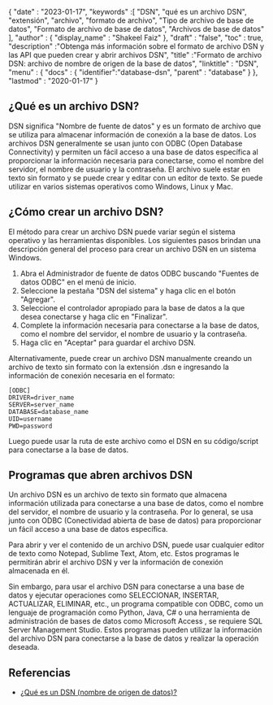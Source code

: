 {
  "date" : "2023-01-17",
  "keywords" :[ "DSN", "qué es un archivo DSN", "extensión", "archivo", "formato de archivo", "Tipo de archivo de base de datos", "Formato de archivo de base de datos", "Archivos de base de datos" ],
  "author" : {
    "display_name" : "Shakeel Faiz"
},
  "draft" : "false",
  "toc" : true,
  "description" :"Obtenga más información sobre el formato de archivo DSN y las API que pueden crear y abrir archivos DSN",
  "title" :"Formato de archivo DSN: archivo de nombre de origen de la base de datos",
  "linktitle" : "DSN",
  "menu" : {
    "docs" : {
      "identifier":"database-dsn",
      "parent" : "database"
}
},
  "lastmod" : "2020-01-17"
}

## ¿Qué es un archivo DSN?

DSN significa "Nombre de fuente de datos" y es un formato de archivo que se utiliza para almacenar información de conexión a la base de datos. Los archivos DSN generalmente se usan junto con ODBC (Open Database Connectivity) y permiten un fácil acceso a una base de datos específica al proporcionar la información necesaria para conectarse, como el nombre del servidor, el nombre de usuario y la contraseña. El archivo suele estar en texto sin formato y se puede crear y editar con un editor de texto. Se puede utilizar en varios sistemas operativos como Windows, Linux y Mac.

## ¿Cómo crear un archivo DSN?

El método para crear un archivo DSN puede variar según el sistema operativo y las herramientas disponibles. Los siguientes pasos brindan una descripción general del proceso para crear un archivo DSN en un sistema Windows.

1. Abra el Administrador de fuente de datos ODBC buscando "Fuentes de datos ODBC" en el menú de inicio.
2. Seleccione la pestaña "DSN del sistema" y haga clic en el botón "Agregar".
3. Seleccione el controlador apropiado para la base de datos a la que desea conectarse y haga clic en "Finalizar".
4. Complete la información necesaria para conectarse a la base de datos, como el nombre del servidor, el nombre de usuario y la contraseña.
5. Haga clic en "Aceptar" para guardar el archivo DSN.

Alternativamente, puede crear un archivo DSN manualmente creando un archivo de texto sin formato con la extensión .dsn e ingresando la información de conexión necesaria en el formato:

```
[ODBC]
DRIVER=driver_name
SERVER=server_name
DATABASE=database_name
UID=username
PWD=password
```

Luego puede usar la ruta de este archivo como el DSN en su código/script para conectarse a la base de datos.

## Programas que abren archivos DSN

Un archivo DSN es un archivo de texto sin formato que almacena información utilizada para conectarse a una base de datos, como el nombre del servidor, el nombre de usuario y la contraseña. Por lo general, se usa junto con ODBC (Conectividad abierta de base de datos) para proporcionar un fácil acceso a una base de datos específica.

Para abrir y ver el contenido de un archivo DSN, puede usar cualquier editor de texto como Notepad, Sublime Text, Atom, etc. Estos programas le permitirán abrir el archivo DSN y ver la información de conexión almacenada en él.

Sin embargo, para usar el archivo DSN para conectarse a una base de datos y ejecutar operaciones como SELECCIONAR, INSERTAR, ACTUALIZAR, ELIMINAR, etc., un programa compatible con ODBC, como un lenguaje de programación como Python, Java, C# o una herramienta de administración de bases de datos como Microsoft Access , se requiere SQL Server Management Studio. Estos programas pueden utilizar la información del archivo DSN para conectarse a la base de datos y realizar la operación deseada.

## Referencias

* [¿Qué es un DSN (nombre de origen de datos)?](https://support.microsoft.com/en-us/topic/what-is-a-dsn-data-source-name-ae9a0c76-22fc-8a30-606e-2436fe26e89f)


